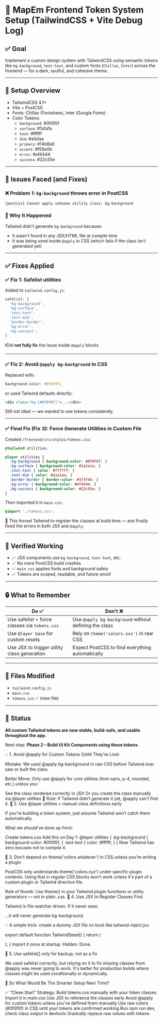 # 🧬 MapEm Frontend Token System Setup (TailwindCSS + Vite Debug Log)

## ✅ Goal

Implement a custom design system with TailwindCSS using semantic tokens like `bg-background`, `text-text`, and custom fonts (`Chillax`, `Inter`) across the frontend — for a dark, soulful, and cohesive theme.

---

## 🧱 Setup Overview

- TailwindCSS 4.1+
- Vite + PostCSS
- Fonts: Chillax (Fontshare), Inter (Google Fonts)
- Color Tokens:
  - `background`: #0f0f0f
  - `surface`: #1a1a1a
  - `text`: #ffffff
  - `dim`: #a1a1aa
  - `primary`: #14b8a6
  - `accent`: #f59e0b
  - `error`: #ef4444
  - `success`: #22c55e

---

## 🧨 Issues Faced (and Fixes)

### ❌ Problem 1: `bg-background` throws error in PostCSS

```
[postcss] Cannot apply unknown utility class: bg-background
```

### 🧠 Why It Happened

Tailwind didn’t generate `bg-background` because:
- It wasn't found in any JSX/HTML file at compile time
- It was being used inside `@apply` in CSS (which fails if the class isn’t generated yet)

---

## ✅ Fixes Applied

### ✅ **Fix 1: Safelist utilities**
Added to `tailwind.config.js`:
```js
safelist: [
  'bg-background',
  'bg-surface',
  'text-text',
  'text-dim',
  'border-border',
  'bg-error',
  'bg-success',
]
```
❗Did **not fully fix** the issue inside `@apply` blocks

---

### ✅ **Fix 2: Avoid `@apply bg-background` in CSS**
Replaced with:
```css
background-color: #0f0f0f;
```
or used Tailwind defaults directly:
```html
<div class="bg-[#0f0f0f]">...</div>
```

Still not ideal — we wanted to use tokens consistently.

---

### ✅ **Final Fix (Fix 3): Force Generate Utilities in Custom File**
Created `/frontend/src/styles/tokens.css`:

```css
@tailwind utilities;

@layer utilities {
  .bg-background { background-color: #0f0f0f; }
  .bg-surface { background-color: #1a1a1a; }
  .text-text { color: #ffffff; }
  .text-dim { color: #a1a1aa; }
  .border-border { border-color: #3f3f46; }
  .bg-error { background-color: #ef4444; }
  .bg-success { background-color: #22c55e; }
}
```

Then imported it in `main.css`:
```css
@import './tokens.css';
```

🎯 This forced Tailwind to register the classes at build time — and finally fixed the errors in both JSX and `@apply`.

---

## 🧪 Verified Working

- ✅ JSX components use `bg-background`, `text-text`, etc.
- ✅ No more PostCSS build crashes
- ✅ `main.css` applies fonts and background safely
- ✅ Tokens are scoped, readable, and future-proof

---

## 🔒 What to Remember

| Do ✅ | Don't ❌ |
|------|----------|
| Use safelist + force classes via `tokens.css` | Use `@apply bg-background` without defining the class |
| Use `@layer base` for custom resets | Rely on `theme('colors.xxx')` in raw CSS |
| Use JSX to trigger utility class generation | Expect PostCSS to find everything automatically |

---

## 📁 Files Modified

- `tailwind.config.js`
- `main.css`
- `tokens.css` ✅ (new file)

---

## 🏁 Status

**All custom Tailwind tokens are now stable, build-safe, and usable throughout the app.**

Next step: **Phase 2 – Build UI Kit Components using these tokens**.




💡 1. Avoid @apply for Custom Tokens (Until They're Live)

Mistake: We used @apply bg-background in raw CSS before Tailwind ever saw or built the class.

Better Move:
Only use @apply for core utilities (font-sans, p-4, rounded, etc.) unless you:

See the class rendered correctly in JSX
Or you create the class manually via @layer utilities
🧠 Rule: If Tailwind didn’t generate it yet, @apply can’t find it.
🧠 2. Use @layer utilities + manual class definitions early

If you're building a token system, just assume Tailwind won’t catch them automatically.

What we should’ve done up front:

Create tokens.css
Add this on Day 1:
@layer utilities {
  .bg-background { background-color: #0f0f0f; }
  .text-text { color: #ffffff; }
}
Now Tailwind has zero excuses not to compile it.

🧼 3. Don’t depend on theme('colors.whatever') in CSS unless you're writing a plugin

PostCSS only understands theme('colors.xyz') under specific plugin contexts. Using that in regular CSS blocks won’t work unless it's part of a custom plugin or Tailwind directive file.

Rule of thumb: Use theme() in your Tailwind plugin functions or utility generators — not in plain .css.
🔐 4. Use JSX to Register Classes First

Tailwind is file-watcher driven. If it never sees:

<div className="bg-background text-text" />
…it will never generate bg-background.

💡 A simple trick: create a dummy JSX file on boot like tailwind-inject.jsx:

export default function TailwindSeed() {
  return (
    <div className="bg-background bg-surface text-text text-dim border-border bg-error bg-success" />
  );
}
Import it once at startup. Hidden. Done.

🚀 5. Use safelist[] only for backup, not as a fix

We used safelist correctly, but relying on it to fix missing classes from @apply was never going to work. It's better for production builds where classes might be used conditionally or dynamically.

💯 So What Would Be The Smarter Setup Next Time?

✅ “Clean Start” Strategy:
Build tokens.css manually with your token classes
Import it in main.css
Use JSX to reference the classes early
Avoid @apply for custom tokens unless you've defined them manually
Use raw colors (#0f0f0f) in CSS until your tokens are confirmed working
Run npm run dev, check class output in devtools
Gradually replace raw values with tokens
